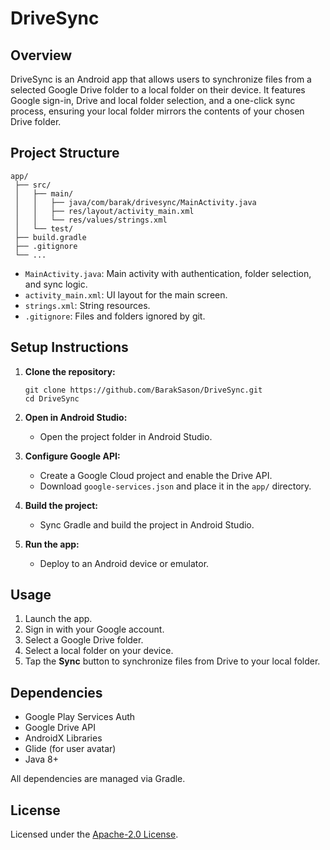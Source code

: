# DriveSync

## Overview

DriveSync is an Android app that allows users to synchronize files from a selected Google Drive folder to a local folder on their device. It features Google sign-in, Drive and local folder selection, and a one-click sync process, ensuring your local folder mirrors the contents of your chosen Drive folder.

## Project Structure

    app/
     ├── src/
     │   ├── main/
     │   │   ├── java/com/barak/drivesync/MainActivity.java
     │   │   ├── res/layout/activity_main.xml
     │   │   └── res/values/strings.xml
     │   └── test/
     ├── build.gradle
     ├── .gitignore
     └── ...

- `MainActivity.java`: Main activity with authentication, folder selection, and sync logic.
- `activity_main.xml`: UI layout for the main screen.
- `strings.xml`: String resources.
- `.gitignore`: Files and folders ignored by git.

## Setup Instructions

1. **Clone the repository:**
    ```
    git clone https://github.com/BarakSason/DriveSync.git
    cd DriveSync
    ```

2. **Open in Android Studio:**
    - Open the project folder in Android Studio.

3. **Configure Google API:**
    - Create a Google Cloud project and enable the Drive API.
    - Download `google-services.json` and place it in the `app/` directory.

4. **Build the project:**
    - Sync Gradle and build the project in Android Studio.

5. **Run the app:**
    - Deploy to an Android device or emulator.

## Usage

1. Launch the app.
2. Sign in with your Google account.
3. Select a Google Drive folder.
4. Select a local folder on your device.
5. Tap the **Sync** button to synchronize files from Drive to your local folder.

## Dependencies

- Google Play Services Auth
- Google Drive API
- AndroidX Libraries
- Glide (for user avatar)
- Java 8+

All dependencies are managed via Gradle.

## License

Licensed under the [Apache-2.0 License](LICENSE).